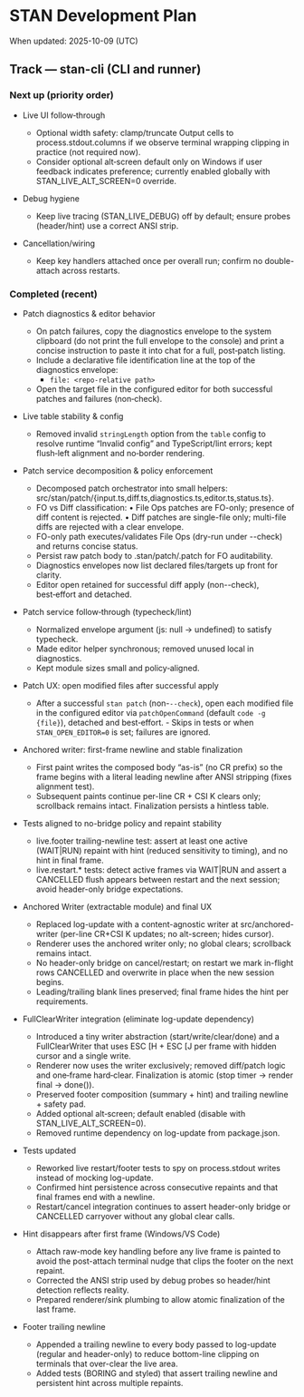 # STAN Development Plan

When updated: 2025-10-09 (UTC)

## Track — stan-cli (CLI and runner)

### Next up (priority order)

- Live UI follow‑through
  - Optional width safety: clamp/truncate Output cells to process.stdout.columns if we observe terminal wrapping clipping in practice (not required now).
  - Consider optional alt‑screen default only on Windows if user feedback indicates preference; currently enabled globally with STAN_LIVE_ALT_SCREEN=0 override.

- Debug hygiene
  - Keep live tracing (STAN_LIVE_DEBUG) off by default; ensure probes (header/hint) use a correct ANSI strip.

- Cancellation/wiring
  - Keep key handlers attached once per overall run; confirm no double-attach across restarts.

### Completed (recent)

- Patch diagnostics & editor behavior
  - On patch failures, copy the diagnostics envelope to the system clipboard (do not print the full envelope to the console) and print a concise instruction to paste it into chat for a full, post‑patch listing.
  - Include a declarative file identification line at the top of the diagnostics envelope:
    - `file: <repo‑relative path>`
  - Open the target file in the configured editor for both successful patches and failures (non‑check).

- Live table stability & config
  - Removed invalid `stringLength` option from the `table` config to resolve runtime “Invalid config” and TypeScript/lint errors; kept flush‑left alignment and no‑border rendering.

- Patch service decomposition & policy enforcement
  - Decomposed patch orchestrator into small helpers: src/stan/patch/{input.ts,diff.ts,diagnostics.ts,editor.ts,status.ts}.
  - FO vs Diff classification: • File Ops patches are FO-only; presence of diff content is rejected. • Diff patches are single-file only; multi-file diffs are rejected with a clear envelope.
  - FO-only path executes/validates File Ops (dry-run under --check) and returns concise status.
  - Persist raw patch body to .stan/patch/.patch for FO auditability.
  - Diagnostics envelopes now list declared files/targets up front for clarity.
  - Editor open retained for successful diff apply (non--check), best‑effort and detached.

- Patch service follow‑through (typecheck/lint)
  - Normalized envelope argument (js: null → undefined) to satisfy typecheck.
  - Made editor helper synchronous; removed unused local in diagnostics.
  - Kept module sizes small and policy‑aligned.

- Patch UX: open modified files after successful apply
  - After a successful `stan patch` (non-`--check`), open each modified file in the configured editor via `patchOpenCommand` (default `code -g {file}`), detached and best‑effort. - Skips in tests or when `STAN_OPEN_EDITOR=0` is set; failures are ignored.

- Anchored writer: first-frame newline and stable finalization
  - First paint writes the composed body “as-is” (no CR prefix) so the frame begins with a literal leading newline after ANSI stripping (fixes alignment test).
  - Subsequent paints continue per-line CR + CSI K clears only; scrollback remains intact. Finalization persists a hintless table.
- Tests aligned to no-bridge policy and repaint stability
  - live.footer trailing-newline test: assert at least one active (WAIT|RUN) repaint with hint (reduced sensitivity to timing), and no hint in final frame.
  - live.restart.\* tests: detect active frames via WAIT|RUN and assert a CANCELLED flush appears between restart and the next session; avoid header-only bridge expectations.

- Anchored Writer (extractable module) and final UX
  - Replaced log-update with a content-agnostic writer at src/anchored-writer (per-line CR+CSI K updates; no alt-screen; hides cursor).
  - Renderer uses the anchored writer only; no global clears; scrollback remains intact.
  - No header-only bridge on cancel/restart; on restart we mark in-flight rows CANCELLED and overwrite in place when the new session begins.
  - Leading/trailing blank lines preserved; final frame hides the hint per requirements.
- FullClearWriter integration (eliminate log-update dependency)
  - Introduced a tiny writer abstraction (start/write/clear/done) and a FullClearWriter that uses ESC [H + ESC [J per frame with hidden cursor and a single write.
  - Renderer now uses the writer exclusively; removed diff/patch logic and one‑frame hard‑clear. Finalization is atomic (stop timer → render final → done()).
  - Preserved footer composition (summary + hint) and trailing newline + safety pad.
  - Added optional alt‑screen; default enabled (disable with STAN_LIVE_ALT_SCREEN=0).
  - Removed runtime dependency on log-update from package.json.
- Tests updated
  - Reworked live restart/footer tests to spy on process.stdout writes instead of mocking log-update.
  - Confirmed hint persistence across consecutive repaints and that final frames end with a newline.
  - Restart/cancel integration continues to assert header-only bridge or CANCELLED carryover without any global clear calls.

- Hint disappears after first frame (Windows/VS Code)
  - Attach raw-mode key handling before any live frame is painted to avoid the post-attach terminal nudge that clips the footer on the next repaint.
  - Corrected the ANSI strip used by debug probes so header/hint detection reflects reality.
  - Prepared renderer/sink plumbing to allow atomic finalization of the last frame.

- Footer trailing newline
  - Appended a trailing newline to every body passed to log-update (regular and header-only) to reduce bottom-line clipping on terminals that over-clear the live area.
  - Added tests (BORING and styled) that assert trailing newline and persistent hint across multiple repaints.
